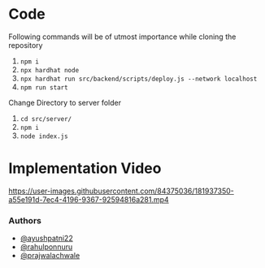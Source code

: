 # Code
Following commands will be of utmost importance while cloning the repository
1. `npm i`
2. `npx hardhat node`
3. `npx hardhat run src/backend/scripts/deploy.js --network localhost`
4. `npm run start`

Change Directory to server folder <br/>
1. `cd src/server/` <br/>
2. `npm i ` <br/>
3. `node index.js` <br/>

# Implementation Video

https://user-images.githubusercontent.com/84375036/181937350-a55e191d-7ec4-4196-9367-92594816a281.mp4

### Authors

- [@ayushpatni22](https://www.linkedin.com/in/ayushpatni22/)
- [@rahulponnuru](https://www.linkedin.com/in/rahul-ponnuru-990096228/)
- [@prajwalachwale](https://www.linkedin.com/in/prajwalachwale/)
